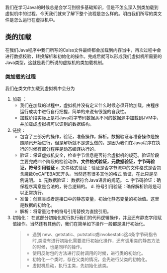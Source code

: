 我们在学习Java的时候总是会学习到很多基础知识，但是不怎么深入到类加载到虚拟机中的过程。今天我们就来了解下整个流程是怎么样的。明白我们所写的类文件是怎么运行在虚拟机中。
## 类的加载
   在我们Java程序中我们所写的Calss文件最终都会加载到内存当中，再次过程中会进行数据校验，转换解析和初始化的操作。完成后就可以形成我们虚拟机所需要的Java类型，这就是我们所说的虚拟机的类加载机制。
### 类加载的过程
   我们在类文件加载到虚拟机中会分为
   1. 加载 ： 
        - 我们在加载的过程中，虚拟机并没有定义什么时候必须开始加载。由程序运行成功中进行自行把握，简单的来说有很强的自我性。
        - 加载阶段实际上是将Java将字节码数据从不同的数据源中加载到JVM中，并加载成虚拟机可以识别的数据结构。 
   2. 链接：
       - 包含了三部分的操作，验证，准备操作，解析。数据验证与准备操作是按照顺讯开始进行，但是解析就不是这么做的，是因为我们在Java程序在执行的时候有部分程序是动态编译执行的。
       - 验证：保证虚拟机安全，检查字节信息是否符合虚拟机的规范。验证阶段主要完成四个阶段的检验动作，**文件格式验证，元数据验证，字节码验证，符号引用验证**
        a. 文件格式验证：验证是否字节流中的文件格式是否包含魔数0xCAFEBABE开头。当然还有很多其他的格式 验证，在此只是举例说明。
        b. 元数据验证： 数据符合Java语言的规范。
        c. 字节码验证：确保程序寓意是合法的，符合逻辑的。
        d. 符号引用验证：确保解析阶段是可以正常执行。
       - 准备：创建类或者是接口中的静态变量，初始化静态变量的初始值。这里是数据的初始化。
       - 解析：将常量池中的符号引用替换为直接引用。
   3. 初始化：
      在这部分初始化就行执行我们的代码逻辑操作，并且还有静态字段赋值操作。当然还有其他的，我们在简单如下操作一般都是进行初始化。
      > - 遇到 new、getstatic、putstatic或invokestatic这4条字节码指令时,类没有进行初始化需要进行初始化操作，还有调用类的静态方法的时候，也是同样的操作。
      > - 使用反射包的方法进行反射调用的时候，进行类的初始化。
      > - 初始化一个类时，存在父类的情况，会先进行父类的初始化。
      > - 虚拟机启动，执行主类，先初始化该类。
  
